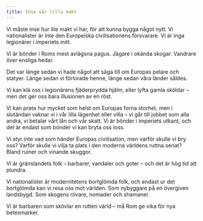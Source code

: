 ```yaml
---
title: Inse vår lilla makt
---
```

Vi måste inse hur lite makt vi har, för att kunna bygga något nytt. Vi nationalister är inte den Europeiska civilisationens försvarare. Vi är inga legionärer i imperiets mitt. 

Vi är bönder i Roms mest avlägsna pagus. Jägare i okända skogar. Vandrare över ensliga hedar.

Det var länge sedan vi hade något att säga till om Europas pelare och statyer. Länge sedan vi förlorade henne, länge sedan våra länder såldes.

Vi kan klä oss i legionärens fjäderprydda hjälm, eller lyfta gamla sköldar – men det ger oss bara illusionen av en röst.

Vi kan prata hur mycket som helst om Europas forna storhet, men i slutändan vaknar vi i vår lilla lägenhet eller villa – vi går till jobbet som alla andra, vi betalar vårt lån och vår skatt. Vi är bönder i imperiets utkant, och det är endast som bönder vi kan bryta oss loss.

Vi styr inte vad som händer Europas civilisation, men varför skulle vi bry oss? Varför skulle vi vilja ta plats i den moderna världens ruttna senat? Bland ruiner och vinande skuggor. 

Vi är gränslandets folk –  barbarer, vandaler och goter – och det är hög tid att plundra.

Vi nationalister är modernitetens bortglömda folk, och endast ur det bortglömda kan vi resa oss mot världen. Som nybyggare på en övergiven landsbygd. Som skogens rövare, nomader och shamaner. 

Vi är barbaren som skövlar en rutten värld – må Rom ge vika för nya betesmarker.
